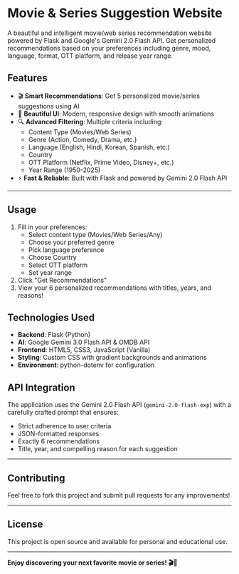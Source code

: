 # Movie & Series Suggestion Website

A beautiful and intelligent movie/web series recommendation website powered by Flask and Google's Gemini 2.0 Flash API. Get personalized recommendations based on your preferences including genre, mood, language, format, OTT platform, and release year range.

## Features

- 🎬 **Smart Recommendations**: Get 5 personalized movie/series suggestions using AI
- 🎨 **Beautiful UI**: Modern, responsive design with smooth animations
- 🔍 **Advanced Filtering**: Multiple criteria including:
  - Content Type (Movies/Web Series)
  - Genre (Action, Comedy, Drama, etc.)
  - Language (English, Hindi, Korean, Spanish, etc.)
  - Country
  - OTT Platform (Netflix, Prime Video, Disney+, etc.)
  - Year Range (1950-2025)
- ⚡ **Fast & Reliable**: Built with Flask and powered by Gemini 2.0 Flash API


---

## Usage

1. Fill in your preferences:
   - Select content type (Movies/Web Series/Any)
   - Choose your preferred genre
   - Pick language preference
   - Choose Country 
   - Select OTT platform
   - Set year range
2. Click "Get Recommendations"
3. View your 6 personalized recommendations with titles, years, and reasons!

## Technologies Used

- **Backend**: Flask (Python)
- **AI**: Google Gemini 3.0 Flash API & OMDB API
- **Frontend**: HTML5, CSS3, JavaScript (Vanilla)
- **Styling**: Custom CSS with gradient backgrounds and animations
- **Environment**: python-dotenv for configuration

## API Integration

The application uses the Gemini 2.0 Flash API (`gemini-2.0-flash-exp`) with a carefully crafted prompt that ensures:
- Strict adherence to user criteria
- JSON-formatted responses
- Exactly 6 recommendations
- Title, year, and compelling reason for each suggestion

---

## Contributing

Feel free to fork this project and submit pull requests for any improvements!

---

## License

This project is open source and available for personal and educational use.

---

**Enjoy discovering your next favorite movie or series! 🎬🍿**

